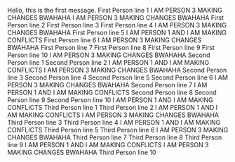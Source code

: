 Hello, this is the first message.
First Person line 1
I AM PERSON 3 MAKING CHANGES BWAHAHA
I AM PERSON 3 MAKING CHANGES BWAHAHA
First Person line 2
First Person line 3
First Person line 4
I AM PERSON 3 MAKING CHANGES BWAHAHA
First Person line 5
I AM PERSON 1 AND I AM MAKING CONFLICTS 
First Person line 6
I AM PERSON 3 MAKING CHANGES BWAHAHA
First Person line 7
First Person line 8
First Person line 9
First Person line 10
I AM PERSON 3 MAKING CHANGES BWAHAHA
Second Person line 1
Second Person line 2
I AM PERSON 1 AND I AM MAKING CONFLICTS 
I AM PERSON 3 MAKING CHANGES BWAHAHA
Second Person line 3
Second Person line 4
Second Person line 5
Second Person line 6
I AM PERSON 3 MAKING CHANGES BWAHAHA
Second Person line 7
I AM PERSON 1 AND I AM MAKING CONFLICTS 
Second Person line 8
Second Person line 9
Second Person line 10
I AM PERSON 1 AND I AM MAKING CONFLICTS 
Third Person line 1
Third Person line 2
I AM PERSON 1 AND I AM MAKING CONFLICTS 
I AM PERSON 3 MAKING CHANGES BWAHAHA
Third Person line 3
Third Person line 4
I AM PERSON 1 AND I AM MAKING CONFLICTS 
Third Person line 5
Third Person line 6
I AM PERSON 3 MAKING CHANGES BWAHAHA
Third Person line 7
Third Person line 8
Third Person line 9
I AM PERSON 1 AND I AM MAKING CONFLICTS 
I AM PERSON 3 MAKING CHANGES BWAHAHA
Third Person line 10